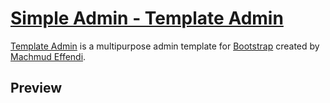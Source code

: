 # [Simple Admin - Template Admin](https://machmudeffendi.github.io/Simple-Admin/)
[Template Admin](http://startbootstrap.com/template-overviews/landing-page/) is a multipurpose admin template for [Bootstrap](http://getbootstrap.com/) created by [Machmud Effendi](http://edof.cf).

## Preview
